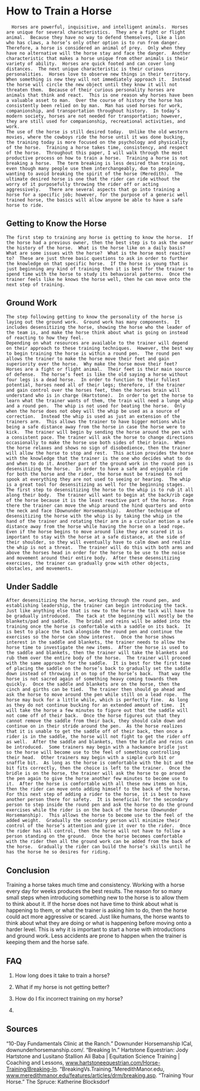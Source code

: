 # How to Train a Horse #

	  Horses are powerful, inquisitive, and intelligent animals.  Horses are unique for several characteristics.  They are a fight or flight animal.  Because they have no way to defend themselves, like a lion who has claws, a horse’s only other option is to run from danger.  Therefore, a horse is considered an animal of prey.  Only when they have no alternative will the horse stay and face the danger.  Another characteristic that makes a horse unique from other animals is their variety of ability.  Horses are quick footed and can cover long distances.  The next unique characteristic is their curious personalities.  Horses love to observe new things in their territory.  When something is new they will not immediately approach it.  Instead the horse will circle the new object until they know it will not threaten them.  Because of their curious personality horses are animals that think and react.  This is one reason why horses have been a valuable asset to man.  Over the course of history the horse has consistently been relied on by man.  Man has used horses for work, companionship, and transportation throughout history.  In today’s modern society, horses are not needed for transportation; however, they are still used for companionship, recreational activities, and work.  
	The use of the horse is still desired today.  Unlike the old western movies, where the cowboys ride the horse until it was done bucking, the training today is more focused on the psychology and physicality of the horse.  Training a horse takes time, consistency, and respect of the horse.  Throughout this paper, I will walk through the most productive process on how to train a horse.  Training a horse is not breaking a horse.  The term breaking is less desired than training, even though many people use them interchangeably, due to people wanting to avoid breaking the spirit of the horse (Meredith).  The ultimate desired horse is one that the rider can ride without the worry of it purposefully throwing the rider off or acting aggressively.   There are several aspects that go into training a horse for a specific job; however, for the purpose of a generic well trained horse, the basics will allow anyone be able to have a safe horse to ride.   

## Getting to Know the Horse ##

	The first step to training any horse is getting to know the horse.  If the horse had a previous owner, then the best step is to ask the owner the history of the horse.  What is the horse like on a daily basis?  What are some issues with the horse?  What is the horse most reactive to?  These are just three basic questions to ask in order to further the knowledge on that specific horse.  If the horse is young that is just beginning any kind of training then it is best for the trainer to spend time with the horse to study its behavioral patterns.  Once the trainer feels like he knows the horse well, then he can move onto the next step of training.

## Ground Work ##

	The step following getting to know the personality of the horse is laying out the ground work.  Ground work has many components.  It includes desensitizing the horse, showing the horse who the leader of the team is, and make the horse think about what is going on instead of reacting to how they feel.  
	Depending on what resources are available to the trainer will depend on their approach to these training techniques.  However, the best way to begin training the horse is within a round pen.  The round pen allows the trainer to make the horse move their feet and gain superiority over the horse.  Why make the horse move their feet?  Horses are a fight or flight animal.  Their feet is their main source of defense.  The horse’s feet is like the old saying a horse without four legs is a dead horse.  In order to function to their fullest potential, horses need all of their legs; therefore, if the trainer and gain control over the horses feet, then the horses brain will understand who is in charge (Hartstone).  In order to get the horse to learn what the trainer wants of them, the train will need a lunge whip and a round pen.  The whip is not used for beating the horse.  Only when the horse does not obey will the whip be used as a source of correction.  Instead the whip is used as just an extension of the trainers arm.  This allows the trainer to have bigger motions while being a safe distance away from the horse in case the horse were to kick.  The trainer will begin by sending the horse around the pen with a consistent pace. The trainer will ask the horse to change directions occasionally to make the horse use both sides of their brain.  When the horse relaxes and shows no sign of disobedience, then the trainer will allow the horse to stop and rest.  This action provides the horse with the knowledge that the trainer is the one who decides what to do and when to do it. Another part of the ground work in the round pen is desensitizing the horse.  In order to have a safe and enjoyable ride for both the horse and the rider, the horse must be trained to not spook at everything they are not used to seeing or hearing.  The whip is a great tool for desensitizing as well for the beginning stages.  The first step to desensitizing the horse to the whip is to rub it all along their body.  The trainer will want to begin at the back/rib cage of the horse because it is the least reactive part of the horse.  From there the trainer can move the whip around the hind quarters and onto the neck and face (Downunder Horsemanship).  Another technique of desensitizing the horse with the whip is by taking the whip in the hand of the trainer and rotating their arm in a circular motion a safe distance away from the horse while having the horse on a lead rope.  Even if the horse begins to move around like they are scared it is important to stay with the horse at a safe distance, at the side of their shoulder, so they will eventually have to calm down and realize the whip is not a threat.  The trainer will do this with both arms and above the horses head in order for the horse to be use to the noise and movement around their entire body.  After these desensitizing exercises, the trainer can gradually grow with other objects, obstacles, and movements.	 
  
## Under Saddle ##

	After desensitizing the horse, working through the round pen, and establishing leadership, the trainer can begin introducing the tack.  Just like anything else that is new to the horse the tack will have to be gradually introduced.  The tack at the beginning will mostly be the blankets/pad and saddle.  The bridal and reins will be added into the training once the horse is comfortable with a saddle on its back.  It is best to place the tack alongside the round pen and continue the exercises so the horse can show interest.  Once the horse shows interest in the saddle and blankets, the trainer needs to allow the horse time to investigate the new items.  After the horse is used to the saddle and blankets, then the trainer will take the blankets and rub them over the entire body of the horse.  The trainer will proceed with the same approach for the saddle.  It is best for the first time of placing the saddle on the horse’s back to gradually set the saddle down instead of throwing it on top of the horse’s back.  That way the horse is not sacred again of something heavy coming towards them quickly.  Once the saddle and blankets are on the horse, then the cinch and girths can be tied.  The trainer then should go ahead and ask the horse to move around the pen while still on a lead rope.  The horse may buck for a little while, which is perfectly fine.  As long as they do not continue bucking for an extended amount of time.  It will take the horse a few minutes to figure out that the saddle will not come off of their back.  Once the horse figures out that they cannot remove the saddle from their back, they should calm down and continue on in their stride around the pen.  As the horse realizes that it is unable to get the saddle off of their back, then once a rider is in the saddle, the horse will not fight to get the rider off as well.  After the saddle and blankets, then the bridle and reins can be introduced.  Some trainers may begin with a hackamore bridle just so the horse will become use to the feel of something controlling their head.  Other trainers may begin with a simple curb bit or snaffle bit.  As long as the horse is comfortable with the bit and the bit fits correctly, then the choice is left to the trainer.  Once the bridle is on the horse, the trainer will ask the horse to go around the pen again to give the horse another few minutes to become use to it.  After the horse is comfortable with all these new items on him, then the rider can move onto adding himself to the back of the horse.  For this next step of adding a rider to the horse, it is best to have another person there for safety.  It is beneficial for the secondary person to step inside the round pen and ask the horse to do the ground exercises while the rider is on the back of the horse (Downunder Horsemanship).  This allows the horse to become use to the feel of the added weight.  Gradually the secondary person will minimize their control of the horse’s attention and give it over to the rider.  Once the rider has all control, then the horse will not have to follow a person standing on the ground.  Once the horse becomes comfortable with the rider then all the ground work can be added from the back of the horse.  Gradually the rider can build the horse’s skills until he has the horse he so desires for riding.
  
## Conclusion ##

Training a horse takes much time and consistency.  Working with a horse every day for weeks produces the best results.  The reason for so many small steps when introducing something new to the horse is to allow them to think about it.  If the horse does not have time to think about what is happening to them, or what the trainer is asking him to do, then the horse could act more aggressive or scared.  Just like humans, the horse wants to think about what they are doing or what is happening before moving onto a harder level.  This is why it is important to start a horse with introductions and ground work.  Less accidents are prone to happen when the trainer is keeping them and the horse safe.

## FAQ ##

1. How long does it take to train a horse?

2. What if my horse is not getting better?

3. How do I fix incorrect training on my horse?

4. 

## Sources ##

“10-Day Fundamentals Clinic at the Ranch.” Downunder Horsemanship ICal, downunderhorsemanship.com/.
“Breaking In.” Hartstone Equestrian: Jody Hartstone and Lusitano Stallion Ali Baba | Equitation Science Training | Coaching and Lessons, www.hartstoneequestrian.com/Horse-Training/Breaking-In.
“BreakingVs.Training.”MeredithManor.edu, www.meredithmanor.edu/features/articles/drm/breaking.asp.
“Training Your Horse.” The Spruce: Katherine Blocksdorf 
